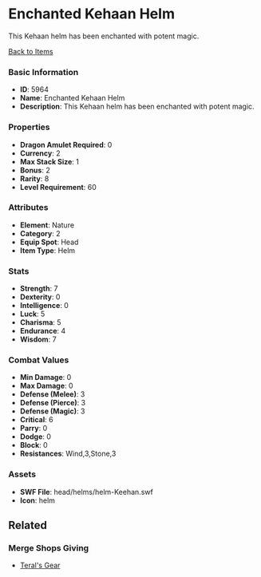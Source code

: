 # Enchanted Kehaan Helm

This Kehaan helm has been enchanted with potent magic.

[Back to Items](../items.md)

### Basic Information

- **ID**: 5964
- **Name**: Enchanted Kehaan Helm
- **Description**: This Kehaan helm has been enchanted with potent magic.

### Properties

- **Dragon Amulet Required**: 0
- **Currency**: 2
- **Max Stack Size**: 1
- **Bonus**: 2
- **Rarity**: 8
- **Level Requirement**: 60

### Attributes

- **Element**: Nature
- **Category**: 2
- **Equip Spot**: Head
- **Item Type**: Helm

### Stats

- **Strength**: 7
- **Dexterity**: 0
- **Intelligence**: 0
- **Luck**: 5
- **Charisma**: 5
- **Endurance**: 4
- **Wisdom**: 7

### Combat Values

- **Min Damage**: 0
- **Max Damage**: 0
- **Defense (Melee)**: 3
- **Defense (Pierce)**: 3
- **Defense (Magic)**: 3
- **Critical**: 6
- **Parry**: 0
- **Dodge**: 0
- **Block**: 0
- **Resistances**: Wind,3,Stone,3

### Assets

- **SWF File**: head/helms/helm-Keehan.swf
- **Icon**: helm

## Related

### Merge Shops Giving

- [Teral's Gear](../merge-shops/67-teral-s-gear.md)

